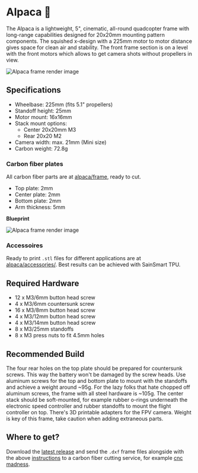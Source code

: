 # Alpaca 🦙
The Alpaca is a lightweight, 5", cinematic, all-round quadcopter frame with long-range capabilities designed for 20x20mm mounting pattern components. The squished x-design with a 225mm motor to motor distance gives space for clean air and stability. The front frame section is on a level with the front motors which allows to get camera shots without propellers in view.

![Alpaca frame render image](https://github.com/dipree/alpaca/blob/master/images/alpaca-render.png)

## Specifications
* Wheelbase: 225mm (fits 5.1" propellers)
* Standoff height: 25mm
* Motor mount: 16x16mm
* Stack mount options:
  * Center 20x20mm M3
  * Rear 20x20 M2
* Camera width: max. 21mm (Mini size)
* Carbon weight: 72.8g

### Carbon fiber plates
All carbon fiber parts are at [alpaca/frame](https://github.com/dipree/alpaca/tree/master/frame), ready to cut.
* Top plate: 2mm
* Center plate: 2mm
* Bottom plate: 2mm
* Arm thickness: 5mm

**Blueprint**

![Alpaca frame render image](https://github.com/dipree/alpaca/blob/master/images/alpaca-blueprint.svg)

### Accessoires
Ready to print `.stl` files for different applications are at [alpaca/accessories/](https://github.com/dipree/alpaca/tree/master/accessories). Best results can be achieved with SainSmart TPU.

## Required Hardware
* 12 x M3/6mm button head screw
* 4 x M3/6mm countersunk screw
* 16 x M3/8mm button head screw
* 4 x M3/12mm button head screw
* 4 x M3/14mm button head screw
* 8 x M3/25mm standoffs
* 8 x M3 press nuts to fit 4.5mm holes

## Recommended Build
The four rear holes on the top plate should be prepared for countersunk screws. This way the battery won't be damaged by the screw heads. Use aluminum screws for the top and bottom plate to mount with the standoffs and achieve a weight around ~95g. For the lazy folks that hate chopped off aluminum screws, the frame with all steel hardware is ~105g. The center stack should be soft-mounted, for example rubber o-rings underneath the electronic speed controller and rubber standoffs to mount the flight controller on top. There's 3D printable adapters for the FPV camera. Weight is key of this frame, take caution when adding extraneous parts.

## Where to get?
Download the [latest release](https://github.com/derpixeldan/alpaca/releases/) and send the `.dxf` frame files alongside with the above [instructions](#carbon-fiber-plates) to a carbon fiber cutting service, for example [cnc madness](https://cncmadness.com/).
